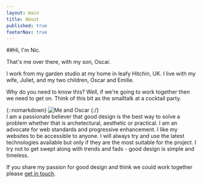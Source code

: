```yaml
---
layout: main
title: About
published: true
footerNav: true
---
```


##Hi, I'm Nic.

<div class="content-wrapper" markdown="1">
<section class="about-intro" markdown="1">
That's me over there, with my son, Oscar.

I work from my garden studio at my home in leafy Hitchin, UK. I live with my wife, Juliet, and
my two children, Oscar and Emilie.

Why do you need to know this? Well, if we're going to work together then we need to get on. Think of
this bit as the smalltalk at a cocktail party.
</section>
{::nomarkdown}
<img src="/assets/img/me-sm.jpg"
	srcset="me-lrg 1600w,
			me-med 640w,
			me-sm 320w"
	sizes="100%"
	alt="Me and Oscar" />
{:/}
</div>

<section class="about-end" markdown="1">
I am a passionate believer that good design is the best way to solve a problem whether that is archetectural,
aesthetic or practical. I am an advocate for web standards and progressive enhancement. I like my websites to be
accessible to anyone. I will always try and use the latest technologies available but only if they are the most
suitable for the project. I try not to get swept along with trends and fads - good design is simple and timeless.

If you share my passion for good design and think we could work together please [get in touch](http://nicleb.com/contact).
</section>